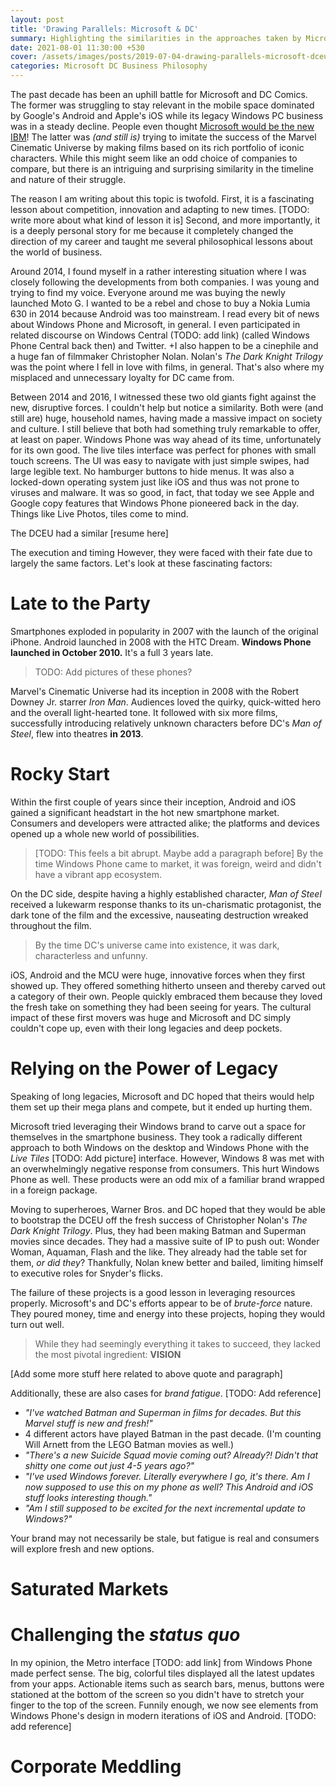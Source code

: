 ```yaml
---
layout: post
title: 'Drawing Parallels: Microsoft & DC'
summary: Highlighting the similarities in the approaches taken by Microsoft and the DC Extended Universe in becoming relevant again.
date: 2021-08-01 11:30:00 +530
cover: /assets/images/posts/2019-07-04-drawing-parallels-microsoft-dceu/header.jpg
categories: Microsoft DC Business Philosophy
---
```


The past decade has been an uphill battle for Microsoft and DC Comics. The former was struggling to stay relevant in the mobile space dominated by Google's Android and Apple's iOS while its legacy Windows PC business was in a steady decline. People even thought [Microsoft would be the new IBM](https://www.forbes.com/sites/toddhixon/2013/08/12/is-microsoft-the-next-ibm/?sh=75884b4dc76a)! The latter was _(and still is)_ trying to imitate the success of the Marvel Cinematic Universe by making films based on its rich portfolio of iconic characters. While this might seem like an odd choice of companies to compare, but there is an intriguing and surprising similarity in the timeline and nature of their struggle.

The reason I am writing about this topic is twofold. First, it is a fascinating lesson about competition, innovation and adapting to new times. [TODO: write more about what kind of lesson it is] Second, and more importantly, it is a deeply personal story for me because it completely changed the direction of my career and taught me several philosophical lessons about the world of business.

Around 2014, I found myself in a rather interesting situation where I was closely following the developments from both companies. I was young and trying to find my voice. Everyone around me was buying the newly launched Moto G. I wanted to be a rebel and chose to buy a Nokia Lumia 630 in 2014 because Android was too mainstream. I read every bit of news about Windows Phone and Microsoft, in general. I even participated in related discourse on Windows Central (TODO: add link) (called Windows Phone Central back then) and Twitter. +I also happen to be a cinephile and a huge fan of filmmaker Christopher Nolan. Nolan's _The Dark Knight Trilogy_ was the point where I fell in love with films, in general. That's also where my misplaced and unnecessary loyalty for DC came from.

Between 2014 and 2016, I witnessed these two old giants fight against the new, disruptive forces. I couldn't help but notice a similarity. Both were (and still are) huge, household names, having made a massive impact on society and culture. I still believe that both had something truly remarkable to offer, at least on paper. Windows Phone was way ahead of its time, unfortunately for its own good. The live tiles interface was perfect for phones with small touch screens. The UI was easy to navigate with just simple swipes, had large legible text. No hamburger buttons to hide menus. It was also a locked-down operating system just like iOS and thus was not prone to viruses and malware. It was so good, in fact, that today we see Apple and Google copy features that Windows Phone pioneered back in the day. Things like Live Photos, tiles come to mind.

The DCEU had a similar [resume here]

 The execution and timing  However, they were faced with their fate due to largely the same factors. Let's look at these fascinating factors:

# Late to the Party
Smartphones exploded in popularity in 2007 with the launch of the original iPhone. Android launched in 2008 with the HTC Dream. **Windows Phone launched in October 2010.** It's a full 3 years late.

> TODO: Add pictures of these phones?

Marvel's Cinematic Universe had its inception in 2008 with the Robert Downey Jr. starrer _Iron Man_. Audiences loved the quirky, quick-witted hero and the overall light-hearted tone. It followed with six more films, successfully introducing relatively unknown characters before DC's _Man of Steel_, flew into theatres **in 2013**.

# Rocky Start
Within the first couple of years since their inception, Android and iOS gained a significant headstart in the hot new smartphone market. Consumers and developers were attracted alike; the platforms and devices opened up a whole new world of possibilities.

> [TODO: This feels a bit abrupt. Maybe add a paragraph before] By the time Windows Phone came to market, it was foreign, weird and didn't have a vibrant app ecosystem.

On the DC side, despite having a highly established character, _Man of Steel_ received a lukewarm response thanks to its un-charismatic protagonist, the dark tone of the film and the excessive, nauseating destruction wreaked throughout the film.

> By the time DC's universe came into existence, it was dark, characterless and unfunny.

iOS, Android and the MCU were huge, innovative forces when they first showed up. They offered something hitherto unseen and thereby carved out a category of their own. People quickly embraced them because they loved the fresh take on something they had been seeing for years. The cultural impact of these first movers was huge and Microsoft and DC simply couldn't cope up, even with their long legacies and deep pockets.

# Relying on the Power of Legacy
Speaking of long legacies, Microsoft and DC hoped that theirs would help them set up their mega plans and compete, but it ended up hurting them.

Microsoft tried leveraging their Windows brand to carve out a space for themselves in the smartphone business. They took a radically different approach to both Windows on the desktop and Windows Phone with the _Live Tiles_ [TODO: Add picture] interface. However, Windows 8 was met with an overwhelmingly negative response from consumers. This hurt Windows Phone as well. These products were an odd mix of a familiar brand wrapped in a foreign package.

Moving to superheroes, Warner Bros. and DC hoped that they would be able to bootstrap the DCEU off the fresh success of Christopher Nolan's _The Dark Knight Trilogy_. Plus, they had been making Batman and Superman movies since decades. They had a massive suite of IP to push out: Wonder Woman, Aquaman, Flash and the like. They already had the table set for them, _or did they_? Thankfully, Nolan knew better and bailed, limiting himself to executive roles for Snyder's flicks.

The failure of these projects is a good lesson in leveraging resources properly. Microsoft's and DC's efforts appear to be of _brute-force_ nature. They poured money, time and energy into these projects, hoping they would turn out well.

> While they had seemingly everything it takes to succeed, they lacked the most pivotal ingredient: **VISION**

[Add some more stuff here related to above quote and paragraph]

Additionally, these are also cases for _brand fatigue_. [TODO: Add reference]
- _"I've watched Batman and Superman in films for decades. But this Marvel stuff is new and fresh!"_
- 4 different actors have played Batman in the past decade. (I'm counting Will Arnett from the LEGO Batman movies as well.)
- _"There's a new Suicide Squad movie coming out? Already?! Didn't that shitty one come out just 4-5 years ago?"_
- _"I've used Windows forever. Literally everywhere I go, it's there. Am I now supposed to use this on my phone as well? This Android and iOS stuff looks interesting though."_
- _"Am I still supposed to be excited for the next incremental update to Windows?"_

Your brand may not necessarily be stale, but fatigue is real and consumers will explore fresh and new options.

# Saturated Markets

# Challenging the _status quo_
In my opinion, the Metro interface [TODO: add link] from Windows Phone made perfect sense. The big, colorful tiles displayed all the latest updates from your apps. Actionable items such as search bars, menus, buttons were stationed at the bottom of the screen so you didn't have to stretch your finger to the top of the screen. Funnily enough, we now see elements from Windows Phone's design in modern iterations of iOS and Android. [TODO: add reference]

# Corporate Meddling

